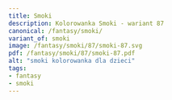 ```yaml
---
title: Smoki
description: Kolorowanka Smoki - wariant 87
canonical: /fantasy/smoki/
variant_of: smoki
image: /fantasy/smoki/87/smoki-87.svg
pdf: /fantasy/smoki/87/smoki-87.pdf
alt: "smoki kolorowanka dla dzieci"
tags:
- fantasy
- smoki
---
```


